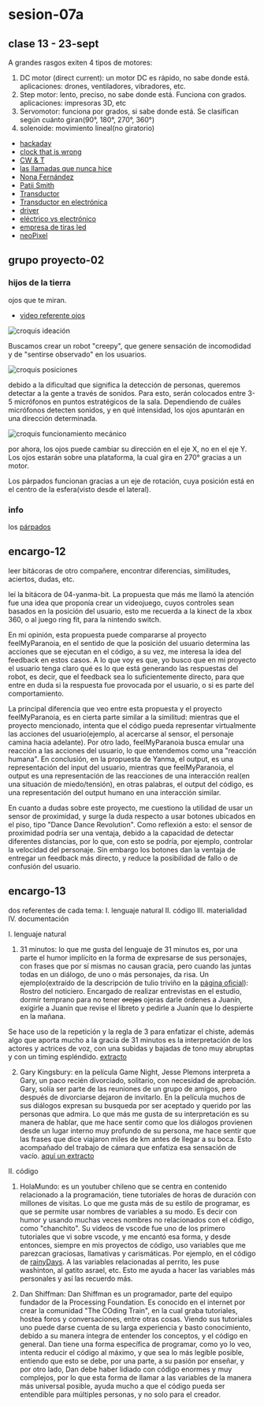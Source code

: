 # sesion-07a

## clase 13 - 23-sept

A grandes rasgos exiten 4 tipos de motores: 

1. DC motor (direct current): un motor DC es rápido, no sabe donde está. 
aplicaciones: drones, ventiladores, vibradores, etc.
2. Step motor: lento, preciso, no sabe donde está. Funciona con grados.
aplicaciones: impresoras 3D, etc
3. Servomotor: funciona por grados, si sabe donde está. Se clasifican según cuánto giran(90°, 180°, 270°, 360°)
4. solenoide: movimiento lineal(no giratorio)


- [hackaday](https://hackaday.com)
- [clock that is wrong](https://github.com/dupontgu/clock_that_is_wrong)
- [CW & T](https://cwandt.com)
- [las llamadas que nunca hice](https://www.instagram.com/lasllamadasquenuncahice)
- [Nona Fernández](https://es.wikipedia.org/wiki/Nona_Fernández)
- [Patii Smith](https://es.wikipedia.org/wiki/Patti_Smith)
- [Transductor](https://es.wikipedia.org/wiki/Transducción)
- [Transductor en electrónica](https://es.wikipedia.org/wiki/Transductor)
- [driver](https://es.wikipedia.org/wiki/Controlador_de_dispositivo)
- [eléctrico vs electrónico](https://osakaelectronicsltda.com/blog/biblioteca/cual-es-la-diferencia-entre-un-aparato-electrico-y-electronico)
- [empresa de tiras led](https://www.demasled.cl/)
- [neoPixel](https://www.adafruit.com/category/168)


## grupo proyecto-02

### hijos de la tierra

ojos que te miran.

- [video referente ojos](https://www.youtube.com/watch?v=Ftt9e8xnKE4)

![croquis ideación](./imagenes/croquis01.jpg)

Buscamos crear un robot "creepy", que genere sensación de incomodidad y de "sentirse observado" en los usuarios.

![croquis posiciones](./imagenes/croquis02.jpg)

debido a la dificultad que significa la detección de personas, queremos detectar a la gente a través de sonidos. Para esto, serán colocados entre 3-5 micrófonos en puntos estratégicos de la sala. Dependiendo de cuáles micrófonos detecten sonidos, y en qué intensidad, los ojos apuntarán en una dirección determinada.

![croquis funcionamiento mecánico](./imagenes/croquis03.jpg)

por ahora, los ojos puede cambiar su dirección en el eje X, no en el eje Y. Los ojos estarán sobre una plataforma, la cual gira en 270° gracias a un motor. 

Los párpados funcionan gracias a un eje de rotación, cuya posición está en el centro de la esfera(visto desde el lateral).

### info

los [párpados](https://es.wikipedia.org/wiki/Párpado)

## encargo-12

leer bitácoras de otro compañere, encontrar diferencias, similitudes, aciertos, dudas, etc.

leí la bitácora de 04-yanma-bit. La propuesta que más me llamó la atención fue una idea que proponía crear un videojuego, cuyos controles sean basados en la posición del usuario, esto me recuerda a la kinect de la xbox 360, o al juego ring fit, para la nintendo switch.

En mi opinión, esta propuesta puede compararse al proyecto feelMyParanoia, en el sentido de que la posición del usuario determina las acciones que se ejecutan en el código, a su vez, me interesa la idea del feedback en estos casos. A lo que voy es que, yo busco que en mi proyecto el usuario tenga claro qué es lo que está generando las respuestas del robot, es decir, que el feedback sea lo suficientemente directo, para que entre en duda si la respuesta fue provocada por el usuario, o si es parte del comportamiento.

La principal diferencia que veo entre esta propuesta y el proyecto feelMyParanoia, es en cierta parte similar a la similitud:
mientras que el proyecto mencionado, intenta que el código pueda representar virtualmente las acciones del usuario(ejemplo, al acercarse al sensor, el personaje camina hacia adelante). Por otro lado, feelMyParanoia busca emular una reacción a las acciones del usuario, lo que entendemos como una "reacción humana". En conclusión, en la propuesta de Yanma, el output, es una representación del input del usuario, mientras que feelMyParanoia, el output es una representación de las reacciones de una interacción real(en una situación de miedo/tensión), en otras palabras, el output del código, es una representación del output humano en una interacción similar.

En cuanto a dudas sobre este proyecto, me cuestiono la utilidad de usar un sensor de proximidad, y surge la duda respecto a usar botones ubicados en el piso, tipo "Dance Dance Revolution". Como reflexión a esto: el sensor de proximidad podría ser una ventaja, debido a la capacidad de detectar diferentes distancias, por lo que, con esto se podría, por ejemplo, controlar la velocidad del personaje. Sin embargo los botones dan la ventaja de entregar un feedback más directo, y reduce la posibilidad de fallo o de confusión del usuario.


## encargo-13
dos referentes de cada tema: 
I. lenguaje natural
II. código
III. materialidad
IV. documentación

I. lenguaje natural

 1. 31 minutos: lo que me gusta del lenguaje de 31 minutos es, por una parte el humor implícito en la forma de expresarse de sus personajes, con frases que por sí mismas no causan gracia, pero cuando las juntas todas en un diálogo, de uno o más personajes, da risa. Un ejemplo(extraído de la descripción de tulio triviño en la [página oficial](https://www.31minutosoficial.cl)): Rostro del noticiero. Encargado de realizar entrevistas en el estudio, dormir temprano para no tener ~~orejas~~ ojeras darle órdenes a Juanín, exigirle a Juanín que revise el libreto y pedirle a Juanín que lo despierte en la mañana.

 Se hace uso de la repetición y la regla de 3 para enfatizar el chiste, además algo que aporta mucho a la gracia de 31 minutos es la interpretación de los actores y actrices de voz, con una subidas y bajadas de tono muy abruptas y con un timing espléndido. [extracto](https://youtube.com/shorts/R-izgPFMjkI?si=LBp6lst6EWe1dWlZ)

 2. Gary Kingsbury: en la película Game Night, Jesse Plemons interpreta a Gary, un paco recién divorciado, solitario, con necesidad de aprobación. Gary, solía ser parte de las reuniones de un grupo de amigos, pero después de divorciarse dejaron de invitarlo. En la película muchos de sus diálogos expresan su busqueda por ser aceptado y querido por las personas que admira. Lo que más me gusta de su interpretación es su manera de hablar, que me hace sentir como que los diálogos provienen desde un lugar interno muy profundo de su persona, me hace sentir que las frases que dice viajaron miles de km antes de llegar a su boca. Esto acompañado del trabajo de cámara que enfatiza esa sensación de vacío. [aquí un extracto](https://youtu.be/bYM6tWIjr-I)

II. código

1. HolaMundo: es un youtuber chileno que se centra en contenido relacionado a la programación, tiene tutoriales de horas de duración con millones de visitas. Lo que me gusta más de su estilo de programar, es que se permite usar nombres de variables a su modo. Es decir con humor y usando muchas veces nombres no relacionados con el código, como "chanchito". Su videos de vscode fue uno de los primero tutoriales que vi sobre vscode, y me encantó esa forma, y desde entonces, siempre en mis proyectos de código, uso variables que me parezcan graciosas, llamativas y carismáticas. Por ejemplo, en el código de [rainyDays](https://editor.p5js.org/clifford1one/sketches/HkDAqxIUR). A las variables relacionadas al perrito, les puse washinton, al gatito asrael, etc. Esto me ayuda a hacer las variables más personales y así las recuerdo más.

2. Dan Shiffman: Dan Shiffman es un programador, parte del equipo fundador de la Processing Foundation. Es conocido en el internet por crear la comunidad "The COding Train", en la cual graba tutoriales, hostea foros y conversaciones, entre otras cosas. Viendo sus tutoriales uno puede darse cuenta de su larga experiencia y basto conocimiento, debido a su manera íntegra de entender los conceptos, y el código en general. 
Dan tiene una forma específica de programar, como yo lo veo, intenta reducir el código al máximo, y que sea lo más legible posible, entiendo que esto se debe, por una parte, a su pasión por enseñar, y por otro lado, Dan debe haber lidiado con código enormes y muy complejos, por lo que esta forma de llamar a las variables de la manera más universal posible, ayuda mucho a que el código pueda ser entendible para múltiples personas, y no solo para el creador.
